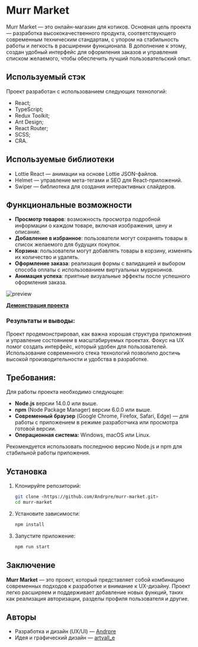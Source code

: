 # Murr Market

Murr Market — это онлайн-магазин для котиков. Основная цель проекта — разработка высококачественного продукта, соответствующего современным техническим стандартам, с упором на стабильность работы и легкость в расширении функционала. В дополнение к этому, создан удобный интерфейс для оформления заказов и управления списком желаемого, чтобы обеспечить лучший пользовательский опыт.

## Используемый стэк

Проект разработан с использованием следующих технологий:

- React;
- TypeScript;
- Redux Toolkit;
- Ant Design;
- React Router;
- SCSS;
- CRA.

## Используемые библиотеки

- Lottie React — анимации на основе Lottie JSON-файлов.
- Helmet — управление мета-тегами и SEO для React-приложений.
- Swiper — библиотека для создания интерактивных слайдеров.

## Функциональные возможности

- **Просмотр товаров**: возможность просмотра подробной информации о каждом товаре, включая изображения, цену и описание.
- **Добавление в избранное**: пользователи могут сохранять товары в список желаемого для будущих покупок.
- **Корзина**: пользователи могут добавлять товары в корзину, изменять их количество и удалять.
- **Оформление заказа**: реализация формы с валидацией и выбором способа оплаты с использованием виртуальных мурркоинов.
- **Анимация успеха**: приятные визуальные эффекты после успешного оформления заказа.

![preview](https://andrpre.ru/projects/murr-market/preview.png)

[**Демонстрация проекта**](https://andrpre.ru/projects/murr-market/)

### Результаты и выводы:

Проект продемонстрировал, как важна хорошая структура приложения и управление состоянием в масштабируемых проектах. Фокус на UX помог создать интерфейс, который удобен для пользователей. Использование современного стека технологий позволило достичь высокой производительности и удобства в разработке.

## Требования:

Для работы проекта необходимо следующее:

- **Node.js** версии 14.0.0 или выше.
- **npm** (Node Package Manager) версии 6.0.0 или выше.
- **Современный браузер** (Google Chrome, Firefox, Safari, Edge) — для работы с приложением в режиме разработчика или просмотра готовой версии.
- **Операционная система:** Windows, macOS или Linux.

Рекомендуется использовать последнюю версию Node.js и npm для стабильной работы приложения.

## **Установка**

1. Клонируйте репозиторий:
    
    ```bash
   git clone <https://github.com/Andrpre/murr-market.git>
    cd murr-market
    ```
    
2. Установите зависимости:
    
    ```jsx
   npm install
    ```
    
3. Запустите приложение:
    
    ```jsx
    npm run start
    ```

 ## Заключение

**Murr Market** — это проект, который представляет собой комбинацию современных подходов к разработке и внимание к UX-дизайну. Проект легко расширяем и поддерживает добавление новых функций, таких как реализация авторизации, разделы профиля пользователя и другие.

## Авторы

- Разработка и дизайн (UX/UI) — [Andrpre](https://github.com/Andrpre)
- Идея и графический дизайн — [artvall_e](https://t.me/artvall_e)

